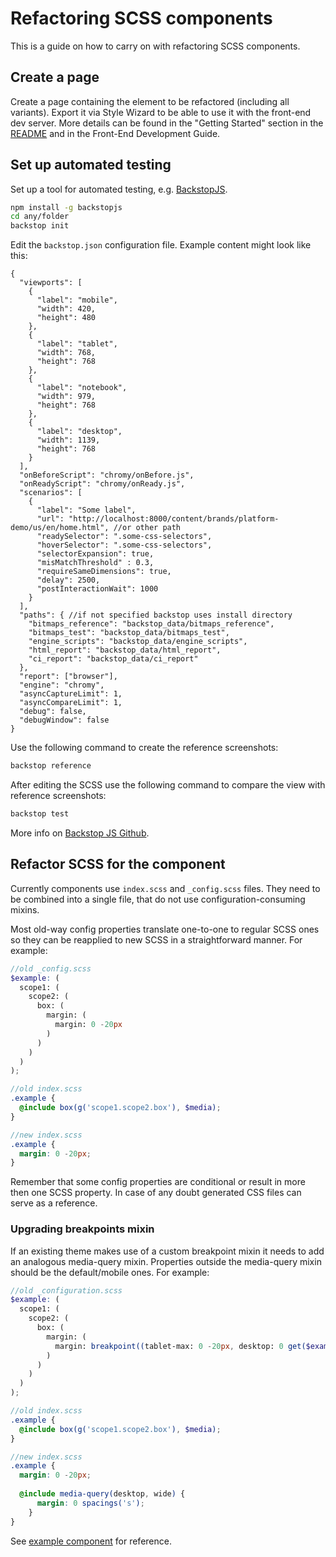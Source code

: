 # Refactoring SCSS components

This is a guide on how to carry on with refactoring SCSS components.

## Create a page

Create a page containing the element to be refactored (including all variants). Export it via Style Wizard to be able to use it with the front-end dev server.
More details can be found in the "Getting Started" section in the [README](README.md) and in the Front-End Development Guide.

## Set up automated testing

Set up a tool for automated testing, e.g. [BackstopJS](https://github.com/garris/BackstopJS).

```bash
npm install -g backstopjs
cd any/folder
backstop init
```

Edit the `backstop.json` configuration file. Example content might look like this:
```json5
{
  "viewports": [
    {
      "label": "mobile",
      "width": 420,
      "height": 480
    },
    {
      "label": "tablet",
      "width": 768,
      "height": 768
    },
    {
      "label": "notebook",
      "width": 979,
      "height": 768
    },
    {
      "label": "desktop",
      "width": 1139,
      "height": 768
    }
  ],
  "onBeforeScript": "chromy/onBefore.js",
  "onReadyScript": "chromy/onReady.js",
  "scenarios": [
    {
      "label": "Some label",
      "url": "http://localhost:8000/content/brands/platform-demo/us/en/home.html", //or other path
      "readySelector": ".some-css-selectors",
      "hoverSelector": ".some-css-selectors",
      "selectorExpansion": true,
      "misMatchThreshold" : 0.3,
      "requireSameDimensions": true,
      "delay": 2500,
      "postInteractionWait": 1000
    }
  ],
  "paths": { //if not specified backstop uses install directory
    "bitmaps_reference": "backstop_data/bitmaps_reference",
    "bitmaps_test": "backstop_data/bitmaps_test",
    "engine_scripts": "backstop_data/engine_scripts",
    "html_report": "backstop_data/html_report",
    "ci_report": "backstop_data/ci_report"
  },
  "report": ["browser"],
  "engine": "chromy",
  "asyncCaptureLimit": 1,
  "asyncCompareLimit": 1,
  "debug": false,
  "debugWindow": false
}
```

Use the following command to create the reference screenshots:

```bash
backstop reference
```

After editing the SCSS use the following command to compare the view with reference screenshots:

```bash
backstop test
```

More info on [Backstop JS Github](https://github.com/garris/BackstopJS).

## Refactor SCSS for the component

Currently components use `index.scss` and `_config.scss` files. They need to be combined into a single file, that do not use configuration-consuming mixins.

Most old-way config properties translate one-to-one to regular SCSS ones so they can be reapplied to new SCSS in a straightforward manner.
For example:

```scss
//old _config.scss
$example: (
  scope1: (
    scope2: (
      box: (
        margin: (
          margin: 0 -20px
        )
      )
    )
  )
);

//old index.scss
.example {
  @include box(g('scope1.scope2.box'), $media);
}

//new index.scss
.example {
  margin: 0 -20px;
}
```

Remember that some config properties are conditional or result in more then one SCSS property. In case of any doubt generated CSS files can serve as a reference.

### Upgrading breakpoints mixin
If an existing theme makes use of a custom breakpoint mixin it needs to add an analogous media-query mixin.
Properties outside the media-query mixin should be the default/mobile ones.
For example:

```scss
//old _configuration.scss
$example: (
  scope1: (
    scope2: (
      box: (
        margin: (
          margin: breakpoint((tablet-max: 0 -20px, desktop: 0 get($example, 'spacings.s')))
        )
      )
    )
  )
);

//old index.scss
.example {
  @include box(g('scope1.scope2.box'), $media);
}

//new index.scss
.example {
  margin: 0 -20px;
  
  @include media-query(desktop, wide) {
      margin: 0 spacings('s');
    }
}
```

See [example component](sass/components/aaa-example/index.scss) for reference.
